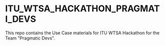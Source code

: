 # ITU_WTSA_HACKATHON_PRAGMATI_DEVS
This repo contains the Use Case materials for ITU WTSA Hackathon for the Team "Pragmatic Devs".

